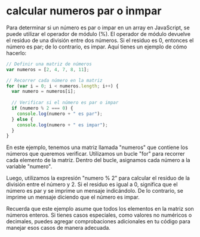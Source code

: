 # calcular numeros par o inmpar
Para determinar si un número es par o impar en un array en JavaScript, se puede utilizar el operador de módulo (%). El operador de módulo devuelve el residuo de una división entre dos números. Si el residuo es 0, entonces el número es par; de lo contrario, es impar. Aquí tienes un ejemplo de cómo hacerlo:

```js
// Definir una matriz de números
var numeros = [2, 4, 7, 8, 11];

// Recorrer cada número en la matriz
for (var i = 0; i < numeros.length; i++) {
  var numero = numeros[i];
  
  // Verificar si el número es par o impar
  if (numero % 2 === 0) {
    console.log(numero + " es par");
  } else {
    console.log(numero + " es impar");
  }
}
```

En este ejemplo, tenemos una matriz llamada "numeros" que contiene los números que queremos verificar. Utilizamos un bucle "for" para recorrer cada elemento de la matriz. Dentro del bucle, asignamos cada número a la variable "numero".

Luego, utilizamos la expresión "numero % 2" para calcular el residuo de la división entre el número y 2. Si el residuo es igual a 0, significa que el número es par y se imprime un mensaje indicándolo. De lo contrario, se imprime un mensaje diciendo que el número es impar.

Recuerda que este ejemplo asume que todos los elementos en la matriz son números enteros. Si tienes casos especiales, como valores no numéricos o decimales, puedes agregar comprobaciones adicionales en tu código para manejar esos casos de manera adecuada.